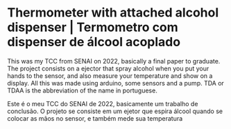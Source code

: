 <div>
  <h1>
    Thermometer with attached alcohol dispenser | Termometro com dispenser de álcool acoplado
  </h1>
</div>


<div>
  <p>
    This was my TCC from SENAI on 2022, basically a final paper to graduate. The project consists on a ejector that spray alcohol when you put your hands to the sensor, 
    and also measure your temperature and show on a display. All this was made using arduino, some sensors and a pump. TDA or TDAA is the abbreviation of the name in portuguese.
  </p>

  <p>
    Este é o meu TCC do SENAI de 2022, basicamente um trabalho de conclusão. O projeto se consiste em um ejetor que espira álcool quando se colocar as mãos no sensor,
    e também mede sua temperatura
  </p>
</div>
